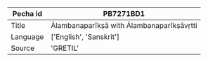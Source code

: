 |Pecha id | PB7271BD1
| --- | --- 
|Title | Ālambanaparīkṣā with Ālambanaparīkṣāvṛtti 
|Language | ['English', 'Sanskrit']
|Source | 'GRETIL'
